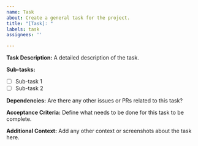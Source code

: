 ```yaml
---
name: Task
about: Create a general task for the project.
title: "[Task]: "
labels: task
assignees: ''

---
```


**Task Description:**
A detailed description of the task.

**Sub-tasks:**
- [ ] Sub-task 1
- [ ] Sub-task 2

**Dependencies:**
Are there any other issues or PRs related to this task?

**Acceptance Criteria:**
Define what needs to be done for this task to be complete.

**Additional Context:**
Add any other context or screenshots about the task here.
